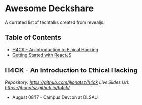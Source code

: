 # Awesome Deckshare

A currated list of techtalks created from revealjs.

## Table of Contents
- [H4CK - An Introduction to Ethical Hacking](#h4ck)
- [Getting Started with ReactJS](#getting-started-with-reactjs)

## H4CK - An Introduction to Ethical Hacking
*Repository: https://github.com/jhonatsz/h4ck*
*Live Slides Url: https://jhonatsz.github.io/h4ck/*
  - August 08'17 - Campus Devcon at DLSAU

